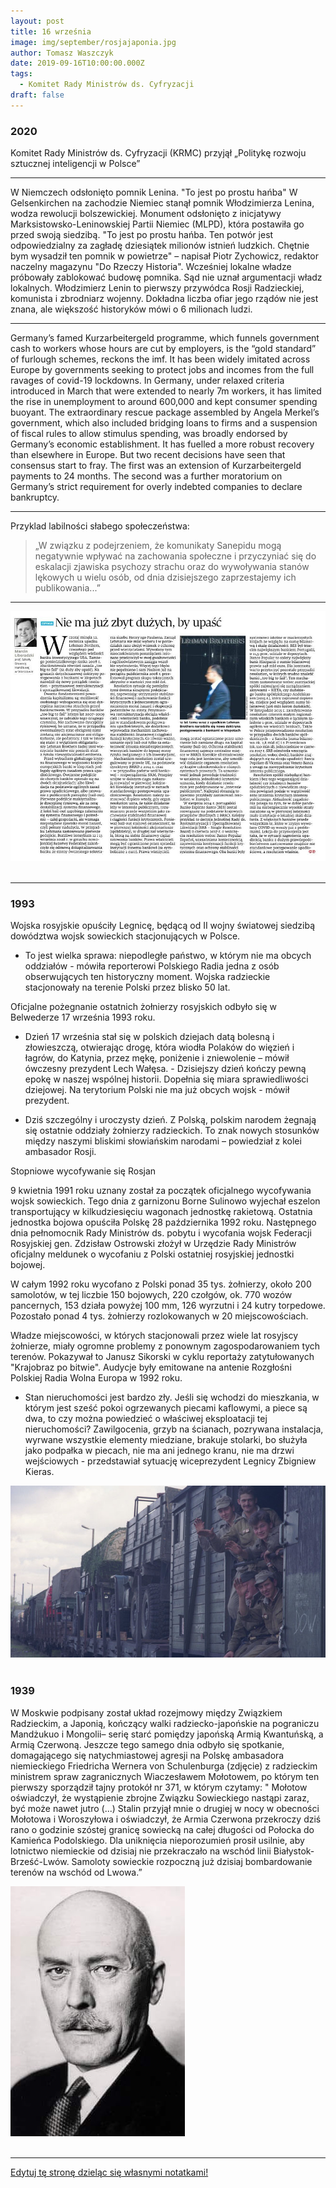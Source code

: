 ```yaml
---
layout: post
title: 16 września
image: img/september/rosjajaponia.jpg
author: Tomasz Waszczyk
date: 2019-09-16T10:00:00.000Z
tags:
  - Komitet Rady Ministrów ds. Cyfryzacji
draft: false
---
```


### 2020

Komitet Rady Ministrów ds. Cyfryzacji (KRMC) przyjął „Politykę rozwoju sztucznej inteligencji w Polsce”

---

W Niemczech odsłonięto pomnik Lenina. "To jest po prostu hańba"
W Gelsenkirchen na zachodzie Niemiec stanął pomnik Włodzimierza Lenina, wodza rewolucji bolszewickiej.
Monument odsłonięto z inicjatywy Marksistowsko-Leninowskiej Partii Niemiec (MLPD), która postawiła go przed swoją siedzibą.
"To jest po prostu hańba. Ten potwór jest odpowiedzialny za zagładę dziesiątek milionów istnień ludzkich. Chętnie bym wysadził ten pomnik w powietrze" – napisał Piotr Zychowicz, redaktor naczelny magazynu "Do Rzeczy Historia".
Wcześniej lokalne władze próbowały zablokować budowę pomnika.
Sąd nie uznał argumentacji władz lokalnych.
Włodzimierz Lenin to pierwszy przywódca Rosji Radzieckiej, komunista i zbrodniarz wojenny.
Dokładna liczba ofiar jego rządów nie jest znana, ale większość historyków mówi o 6 milionach ludzi.

---

Germany’s famed Kurzarbeitergeld programme, which funnels government cash to workers whose hours are cut by employers, is the “gold standard” of furlough schemes, reckons the imf. It has been widely imitated across Europe by governments seeking to protect jobs and incomes from the full ravages of covid-19 lockdowns. In Germany, under relaxed criteria introduced in March that were extended to nearly 7m workers, it has limited the rise in unemployment to around 600,000 and kept consumer spending buoyant.
The extraordinary rescue package assembled by Angela Merkel’s government, which also included bridging loans to firms and a suspension of fiscal rules to allow stimulus spending, was broadly endorsed by Germany’s economic establishment. It has fuelled a more robust recovery than elsewhere in Europe. But two recent decisions have seen that consensus start to fray. The first was an extension of Kurzarbeitergeld payments to 24 months. The second was a further moratorium on Germany’s strict requirement for overly indebted companies to declare bankruptcy.

---

Przyklad labilności słabego społeczeństwa:

> „W związku z podejrzeniem, że komunikaty Sanepidu mogą negatywnie wpływać na zachowania społeczne i przyczyniać się do eskalacji zjawiska psychozy strachu oraz do wywoływania stanów lękowych u wielu osób, od dnia dzisiejszego zaprzestajemy ich publikowania...”

---

<img src="./img/september/brakduzych.jpeg"><br><br>

---

### 1993

Wojska rosyjskie opuściły Legnicę, będącą od II wojny światowej siedzibą dowództwa wojsk sowieckich stacjonujących w Polsce.

- To jest wielka sprawa: niepodległe państwo, w którym nie ma obcych oddziałów - mówiła reporterowi Polskiego Radia jedna z osób obserwujących ten historyczny moment. Wojska radzieckie stacjonowały na terenie Polski przez blisko 50 lat.

Oficjalne pożegnanie ostatnich żołnierzy rosyjskich odbyło się w Belwederze 17 września 1993 roku.

- Dzień 17 września stał się w polskich dziejach datą bolesną i złowieszczą, otwierając drogę, która wiodła Polaków do więzień i łagrów, do Katynia, przez mękę, poniżenie i zniewolenie – mówił ówczesny prezydent Lech Wałęsa. - Dzisiejszy dzień kończy pewną epokę w naszej wspólnej historii. Dopełnia się miara sprawiedliwości dziejowej. Na terytorium Polski nie ma już obcych wojsk - mówił prezydent.

- Dziś szczególny i uroczysty dzień. Z Polską, polskim narodem żegnają się ostatnie oddziały żołnierzy radzieckich. To znak nowych stosunków między naszymi bliskimi słowiańskim narodami – powiedział z kolei ambasador Rosji.

Stopniowe wycofywanie się Rosjan

9 kwietnia 1991 roku uznany został za początek oficjalnego wycofywania wojsk sowieckich. Tego dnia z garnizonu Borne Sulinowo wyjechał eszelon transportujący w kilkudziesięciu wagonach jednostkę rakietową. Ostatnia jednostka bojowa opuściła Polskę 28 października 1992 roku. Następnego dnia pełnomocnik Rady Ministrów ds. pobytu i wycofania wojsk Federacji Rosyjskiej gen. Zdzisław Ostrowski złożył w Urzędzie Rady Ministrów oficjalny meldunek o wycofaniu z Polski ostatniej rosyjskiej jednostki bojowej.

W całym 1992 roku wycofano z Polski ponad 35 tys. żołnierzy, około 200 samolotów, w tej liczbie 150 bojowych, 220 czołgów, ok. 770 wozów pancernych, 153 działa powyżej 100 mm, 126 wyrzutni i 24 kutry torpedowe. Pozostało ponad 4 tys. żołnierzy rozlokowanych w 20 miejscowościach.

Władze miejscowości, w których stacjonowali przez wiele lat rosyjscy żołnierze, miały ogromne problemy z ponownym zagospodarowaniem tych terenów. Pokazywał to Janusz Sikorski w cyklu reportaży zatytułowanych "Krajobraz po bitwie". Audycje były emitowane na antenie Rozgłośni Polskiej Radia Wolna Europa w 1992 roku.

- Stan nieruchomości jest bardzo zły. Jeśli się wchodzi do mieszkania, w którym jest sześć pokoi ogrzewanych piecami kaflowymi, a piece są dwa, to czy można powiedzieć o właściwej eksploatacji tej nieruchomości? Zawilgocenia, grzyb na ścianach, pozrywana instalacja, wyrwane wszystkie elementy miedziane, brakuje stolarki, bo służyła jako podpałka w piecach, nie ma ani jednego kranu, nie ma drzwi wejściowych - przedstawiał sytuację wiceprezydent Legnicy Zbigniew Kieras.

<img src="./img/september/rosjanie.png"><br><br>

### 1939

W Moskwie podpisany został układ rozejmowy między Związkiem Radzieckim, a Japonią, kończący walki radziecko-japońskie na pograniczu Mandżukuo i Mongolii– serię starć pomiędzy japońską Armią Kwantuńską, a Armią Czerwoną. Jeszcze tego samego dnia odbyło się spotkanie, domagającego się natychmiastowej agresji na Polskę ambasadora niemieckiego Friedricha Wernera von Schulenburga (zdjęcie) z radzieckim ministrem spraw zagranicznych Wiaczesławem Mołotowem, po którym ten pierwszy sporządził tajny protokół nr 371, w którym czytamy:
" Mołotow oświadczył, że wystąpienie zbrojne Związku Sowieckiego nastąpi zaraz, być może nawet jutro (...) Stalin przyjął mnie o drugiej w nocy w obecności Mołotowa i Woroszyłowa i oświadczył, że Armia Czerwona przekroczy dziś rano o godzinie szóstej granicę sowiecką na całej długości od Połocka do Kamieńca Podolskiego. Dla uniknięcia nieporozumień prosił usilnie, aby lotnictwo niemieckie od dzisiaj nie przekraczało na wschód linii Białystok-Brześć-Lwów. Samoloty sowieckie rozpoczną już dzisiaj bombardowanie terenów na wschód od Lwowa.”

<img src="./img/september/rosjajaponia.jpg"><br><br>

---

<a href="https://github.com/TomaszWaszczyk/historia.waszczyk.com/edit/master/src/content/september-16.md" target="_blank">Edytuj tę stronę dzieląc się własnymi notatkami!</a>
